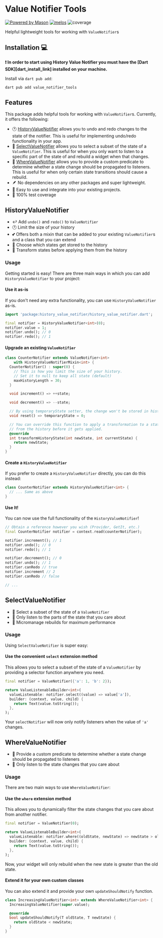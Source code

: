 # Value Notifier Tools

[![Powered by Mason](https://img.shields.io/endpoint?url=https%3A%2F%2Ftinyurl.com%2Fmason-badge)](https://github.com/felangel/mason)
[![melos](https://img.shields.io/badge/maintained%20with-melos-f700ff.svg?style=flat-square)](https://github.com/invertase/melos)
![coverage](coverage.svg)

Helpful lightweight tools for working with `ValueNotifier`s

## Installation 💻

**❗ In order to start using History Value Notifier you must have the [Dart SDK][dart_install_link] installed on your machine.**

Install via `dart pub add`:

```sh
dart pub add value_notifier_tools
```

## Features
This package adds helpful tools for working with `ValueNotifier`s. Currently, it offers the following:

* 🕐 [HistoryValueNotifier](#historyvaluenotifier) allows you to undo and redo changes to the state of the notifier. This is useful for implementing undo/redo functionality in your app.
* 🎯 [SelectValueNotifier](#selectvaluenotifier) allows you to select a subset of the state of a `ValueNotifier`. This is useful for when you only want to listen to a specific part of the state of and rebuild a widget when that changes.
* 🔎 [WhereValueNotifier](#wherevaluenotifier) allows you to provide a custom predicate to determine whether a state change should be propagated to listeners. This is useful for when only certain state transitions should cause a rebuild.
* 🪶 No dependencies on any other packages and super lightweight.
* 🧩 Easy to use and integrate into your existing projects.
* 🧪 100% test coverage


## HistoryValueNotifier

* ↩️ Add `undo()` and `redo()` to `ValueNotifier`
* 🕐 Limit the size of your history
* 💕 Offers both a mixin that can be added to your existing `ValueNotifier`s and a class that you can extend
* 🔎 Choose which states get stored to the history
* 🔄 Transform states before applying them from the history

### Usage
Getting started is easy! There are three main ways in which you can add `HistoryValueNotifier` to your project:

#### Use it as-is
If you don't need any extra functionality, you can use `HistoryValueNotifier` as-is.

```dart
import 'package:history_value_notifier/history_value_notifier.dart';

final notifier = HistoryValueNotifier<int>(0);
notifier.value = 1;
notifier.undo(); // 0
notifier.redo(); // 1
```

#### Upgrade an existing `ValueNotifier`

```dart
class CounterNotifier extends ValueNotifier<int>
    with HistoryValueNotifierMixin<int> {
  CounterNotifier() : super(0) {
    // This is how you limit the size of your history.
    // Set it to null to keep all state (default)
    maxHistoryLength = 30;
  }

  void increment() => ++state;

  void decrement() => --state;

  // By using temporaryState setter, the change won't be stored in history
  void reset() => temporaryState = 0;

  // You can override this function to apply a transformation to a state
  // from the history before it gets applied.
  @override
  int transformHistoryState(int newState, int currentState) {
    return newState;
  }
}
```

#### Create a `HistoryValueNotifier`

If you prefer to create a `HistoryValueNotifier` directly, you can do this instead:

```dart
class CounterNotifier extends HistoryValueNotifier<int> {
  // ... Same as above
}
```

#### Use It!

You can now use the full functionality of the `HistoryValueNotifier`!

```dart
// Obtain a reference however you wish (Provider, GetIt, etc.)
final CounterNotifier notifier = context.read(counterNotifier);

notifier.increment(); // 1
notifier.undo(); // 0
notifier.redo(); // 1

notifier.decrement(); // 0
notifier.undo(); // 1
notifier.canRedo // true
notifier.increment // 2
notifier.canRedo // false

// ...
```

## SelectValueNotifier

* 🎯 Select a subset of the state of a `ValueNotifier`
* 🧩 Only listen to the parts of the state that you care about
* 🏃 Micromanage rebuilds for maximum performance

### Usage

Using `SelectValueNotifier` is super easy:

#### Use the convenient `select` extension method
This allows you to select a subset of the state of a `ValueNotifier` by providing a selector function anywhere you need.

```dart
final notifier = ValueNotifier({'a': 1, 'b': 2});

return ValueListenableBuilder<int>(
  valueListenable: notifier.select((value) => value['a']),
  builder: (context, value, child) {
    return Text(value.toString());
  },
);
```
Your `selectNotifier` will now only notify listeners when the value of `'a'` changes.

## WhereValueNotifier

* 🔎 Provide a custom predicate to determine whether a state change should be propagated to listeners
* 🧩 Only listen to the state changes that you care about

### Usage
There are two main ways to use `WhereValueNotifier`:


#### Use the `where` extension method
This allows you to dynamically filter the state changes that you care about from another notifier.

```dart
final notifier = ValueNotifier(0);

return ValueListenableBuilder<int>(
  valueListenable: notifier.where((oldState, newState) => newState > oldState),
  builder: (context, value, child) {
    return Text(value.toString());
  },
);
```

Now, your widget will only rebuild when the new state is greater than the old state.

#### Extend it for your own custom classes
You can also extend it and provide your own `updateShouldNotify` function.

```dart
class IncreasingValueNotifier<int> extends WhereValueNotifier<int> {
  IncreasingValueNotifier(super.value);

  @override
  bool updateShouldNotify(T oldState, T newState) {
    return oldState < newState;
  }
}
```
